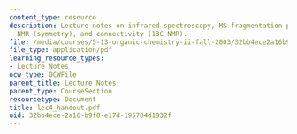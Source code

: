 ```yaml
---
content_type: resource
description: Lecture notes on infrared spectroscopy, MS fragmentation patterns, 13C
  NMR (symmetry), and connectivity (13C NMR).
file: /media/courses/5-13-organic-chemistry-ii-fall-2003/32bb4ece2a16b9f8e17d195784d1932f_lec4_handout.pdf
file_type: application/pdf
learning_resource_types:
- Lecture Notes
ocw_type: OCWFile
parent_title: Lecture Notes
parent_type: CourseSection
resourcetype: Document
title: lec4_handout.pdf
uid: 32bb4ece-2a16-b9f8-e17d-195784d1932f
---
```


